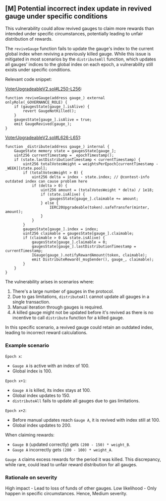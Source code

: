 ## [M] Potential incorrect index update in revived gauge under specific conditions

This vulnerability could allow revived gauges to claim more rewards than intended under specific circumstances, potentially leading to unfair distribution of rewards.

The `reviveGauge` function fails to update the gauge's index to the current global index when reviving a previously killed gauge. While this issue is mitigated in most scenarios by the `distributeAll` function, which updates all gauges' indices to the global index on each epoch, a vulnerability still exists under specific conditions.

Relevant code snippet:

[VoterUpgradeableV2.sol#L250-L256](contracts/core/VoterUpgradeableV2.sol#L250-L256):
```solidity
function reviveGauge(address gauge_) external onlyRole(_GOVERNANCE_ROLE) {
    if (gaugesState[gauge_].isAlive) {
        revert GaugeNotKilled();
    }
    gaugesState[gauge_].isAlive = true;
    emit GaugeRevived(gauge_);
}
```

[VoterUpgradeableV2.sol#L626-L651](contracts/core/VoterUpgradeableV2.sol#L626-L651):
```solidity
function _distribute(address gauge_) internal {
    GaugeState memory state = gaugesState[gauge_];
    uint256 currentTimestamp = _epochTimestamp();
    if (state.lastDistributionTimestamp < currentTimestamp) {
        uint256 totalVotesWeight = weightsPerEpoch[currentTimestamp - _WEEK][state.pool];
        if (totalVotesWeight > 0) {
            uint256 delta = index - state.index; // @contest-info outdated index can cause problem here
            if (delta > 0) {
                uint256 amount = (totalVotesWeight * delta) / 1e18;
                if (state.isAlive) {
                    gaugesState[gauge_].claimable += amount;
                } else {
                    IERC20Upgradeable(token).safeTransfer(minter, amount);
                }
            }
        }
        gaugesState[gauge_].index = index;
        uint256 claimable = gaugesState[gauge_].claimable;
        if (claimable > 0 && state.isAlive) {
            gaugesState[gauge_].claimable = 0;
            gaugesState[gauge_].lastDistributionTimestamp = currentTimestamp;
            IGauge(gauge_).notifyRewardAmount(token, claimable);
            emit DistributeReward(_msgSender(), gauge_, claimable);
        }
    }
}
```

The vulnerability arises in scenarios where:

1. There's a large number of gauges in the protocol.
2. Due to gas limitations, `distributeAll` cannot update all gauges in a single transaction.
3. Manual iteration through gauges is required.
4. A killed gauge might not be updated before it's revived as there is no incentive to call `distribute` function for a killed gauge.

In this specific scenario, a revived gauge could retain an outdated index, leading to incorrect reward calculations.

### Example scenario

`Epoch x`:
- `Gauge A` is active with an index of 100.
- Global index is 100.

`Epoch x+1`:
- `Gauge A` is killed, its index stays at 100.
- Global index updates to 150.
- `distributeAll` fails to update all gauges due to gas limitations.

`Epoch x+2`:
- Before manual updates reach `Gauge A`, it is revived with index still at 100.
- Global index updates to 200.

When claiming rewards:
- `Gauge B` (updated correctly) gets `(200 - 150) * weight_B`.
- `Gauge A` incorrectly gets `(200 - 100) * weight_A`.

`Gauge A` claims excess rewards for the period it was killed. This discrepancy, while rare, could lead to unfair reward distribution for all gauges.

### Rationale on severity

High impact - Lead to loss of funds of other gauges.
Low likelihood - Only happen in specific circumstances.
Hence, Medium severity.